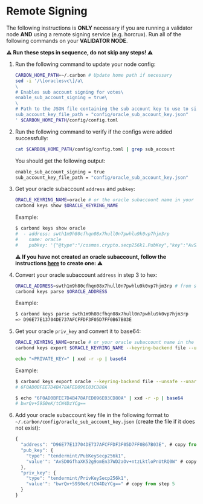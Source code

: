 # Remote Signing

The following instructions is **ONLY** necessary if you are running a validator node **AND** using a remote signing service (e.g. horcrux). Run all of the following commands on your **VALIDATOR NODE**.

**⚠️ Run these steps in sequence, do not skip any steps! ⚠️**

1. Run the following command to update your node config:

    ```bash
    CARBON_HOME_PATH=~/.carbon # Update home path if necessary
    sed -i '/\[oraclesvc\]/a\
    \
    # Enables sub account signing for votes\
    enable_sub_account_signing = true\
    \
    # Path to the JSON file containing the sub account key to use to sign oracle votes\
    sub_account_key_file_path = "config/oracle_sub_account_key.json"
    ' $CARBON_HOME_PATH/config/config.toml
    ```

2. Run the following command to verify if the configs were added successfully:

    ```bash
    cat $CARBON_HOME_PATH/config/config.toml | grep sub_account
    ```

    You should get the following output:

    ```bash
    enable_sub_account_signing = true
    sub_account_key_file_path = "config/oracle_sub_account_key.json"
    ```

3. Get your oracle subaccount `address` and `pubkey`:

    ```bash
    ORACLE_KEYRING_NAME=oracle # or the oracle subaccount name in your carbond keyring
    carbond keys show $ORACLE_KEYRING_NAME
    ```

    Example:

    ```bash
    $ carbond keys show oracle
    #  - address: swth1m9h80cfhqn08x7hull0n7pwhlu9k0vp7hjm3rp
    #    name: oracle
    #    pubkey: '{"@type":"/cosmos.crypto.secp256k1.PubKey","key":"AvSD0GfhaXK52g9omEn37WD2aOv+ntzLktloPnUtRQ0W"}'
    ```

    **⚠️ If you have not created an oracle subaccount, follow the instructions [here](https://github.com/Switcheo/carbon-bootstrap/blob/master/KEYS.md#create-oracle-subaccount-key) to create one: ⚠️**

4. Convert your oracle subaccount `address` in step 3 to hex:

    ```bash
    ORACLE_ADDRESS=swth1m9h80cfhqn08x7hull0n7pwhlu9k0vp7hjm3rp # from step 3 `address` field
    carbond keys parse $ORACLE_ADDRESS
    ```

    Example:

    ```bash
    $ carbond keys parse swth1m9h80cfhqn08x7hull0n7pwhlu9k0vp7hjm3rp
    => D96E77E13704DE737AFCFFDF3F05D7FF0B67B03E
    ```

5. Get your oracle `priv_key` and convert it to base64:

    ```bash
    ORACLE_KEYRING_NAME=oracle # or your oracle subaccount name in the keyring wallet
    carbond keys export $ORACLE_KEYRING_NAME --keyring-backend file --unsafe --unarmored-hex

    echo "<PRIVATE_KEY>" | xxd -r -p | base64
    ```

    Example:

    ```bash
    $ carbond keys export oracle --keyring-backend file --unsafe --unarmored-hex
    # 6F0AD0BFEE7D4B478AFED096E03CD80A

    $ echo "6F0AD0BFEE7D4B478AFED096E03CD80A" | xxd -r -p | base64
    # bwrQv+59S0eK/tCW4DzYCg==
    ```

6. Add your oracle subaccount key file in the following format to `~/.carbon/config/oracle_sub_account_key.json` (create the file if it does not exist):

    ```js
    {
      "address": "D96E77E13704DE737AFCFFDF3F05D7FF0B67B03E", # copy from step 4
      "pub_key": {
        "type": "tendermint/PubKeySecp256k1",
        "value'": "AvSD0GfhaXK52g9omEn37WD2aOv+ntzLktloPnUtRQ0W" # copy from step 3
      },
      "priv_key": {
        "type": "tendermint/PrivKeySecp256k1",
        "value'": "bwrQv+59S0eK/tCW4DzYCg==" # copy from step 5
      }
    }
    ```
